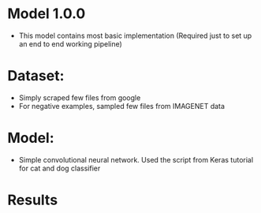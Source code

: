 # Model 1.0.0
- This model contains most basic implementation (Required just to set up an end to end working pipeline)

# Dataset:
- Simply scraped few files from google
- For negative examples, sampled few files from IMAGENET data

# Model:
- Simple convolutional neural network. Used the script from Keras tutorial for cat and dog classifier

# Results